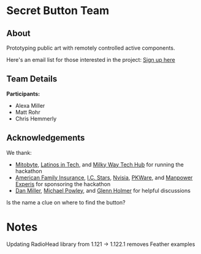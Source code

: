 # Secret Button Team

## About
Prototyping public art with remotely controlled active components.

Here's an email list for those interested in the project: [Sign up here](https://forms.gle/zzVSQnLrPfhfKWLBA)

## Team Details
**Participants:**
* Alexa Miller
* Matt Rohr
* Chris Hemmerly
## Acknowledgements
We thank:
* [Mitobyte](http://mitobyte.com/), [Latinos in Tech](https://latinos.tech/), and [Milky Way Tech Hub](https://www.milkywaytechhub.com/) for running the hackathon
* [American Family Insurance](https://www.amfam.com), [I.C. Stars](https://www.icstars.org/location/milwaukee), [Nvisia](http://nvisia.com/), [PKWare](https://pkware.com/), and [Manpower Experis](https://www.experis.com/en) for sponsoring the hackathon
 * [Dan Miller](https://www.linkedin.com/in/the-daniel-miller/), [Michael Powley](https://www.linkedin.com/in/michael-powley-4aa1296b), and [Glenn Holmer](https://github.com/Cenbe) for helpful discussions

 Is the name a clue on where to find the button?

# Notes
Updating RadioHead library from 1.121 → 1.122.1 removes Feather examples